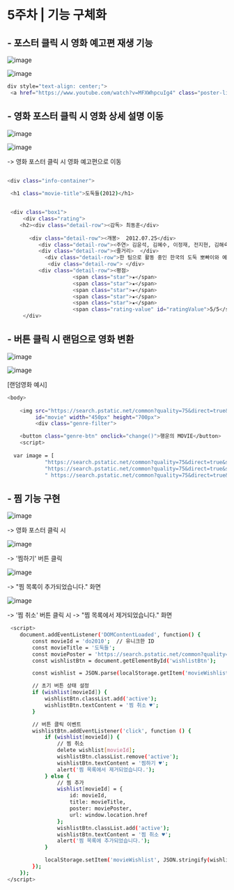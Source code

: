 # 5주차 | 기능 구체화

## - 포스터 클릭 시 영화 예고편 재생 기능

![image](https://github.com/user-attachments/assets/d9de0524-c68f-415d-a9ec-47cb7c768129)

![image](https://github.com/user-attachments/assets/05e6e0e7-51a7-4b6d-97a2-ed3d2c6f7ac9)

```bash
div style="text-align: center;">
 <a href="https://www.youtube.com/watch?v=MFXWhpcuIg4" class="poster-link" target="_blank" rel="noopener noreferrer"><img src="https://search.pstatic.net/common?quality=75&direct=true&src=https%3A%2F%2Fmovie-phinf.pstatic.net%2F20250207_265%2F1738893336962Cn1Vd_JPEG%2Fmovie_image.jpg"  width="450" height="700">
```

## - 영화 포스터 클릭 시 영화 상세 설명 이동

![image](https://github.com/user-attachments/assets/b84ef6b3-6875-4c7d-ae31-7c7a345c2ace)

![image](https://github.com/user-attachments/assets/333e65d6-1df7-42fa-adbc-a2bb2aa2764f)

-> 영화 포스터 클릭 시 영화 예고편으로 이동

```bash

<div class="info-container">
   
 <h1 class="movie-title">도둑들(2012)</h1>


 <div class="box1">
     <div class="rating">
    <h2><div class="detail-row"><감독> 최동훈</div>
     
       <div class="detail-row"><개봉>  2012.07.25</div>
          <div class="detail-row"><주연> 김윤석, 김혜수, 이정재, 전지현, 김해숙, 오달수</div>
          <div class="detail-row"><줄거리>  </div>
            <div class="detail-row">한 팀으로 활동 중인 한국의 도둑 뽀빠이와 예니콜, 씹던껌, 잠파노. 미술관을 터는데 멋지게 성공한 이들은 뽀빠이의 과거 파트너였던 마카오박이 제안한 홍콩에서의 새로운 계획을 듣게 된다. 여기에 마카오박이 초대하지 않은 손님, 감옥에서 막 출소한 금고털이 팹시가 합류하고 5명은 각자 인생 최고의 반전을 꿈꾸며 홍콩으로 향한다. 홍콩에서 한국 도둑들을 기다리고 있는 4인조 중국도둑 첸, 앤드류, 쥴리, 조니. 최고의 전문가들이 세팅된 가운데 서로에 대한 경계를 늦추지 않는 한국과 중국의 도둑들. 팽팽히 흐르는 긴장감 속에 나타난 마카오박은 자신이 계획한 목표물을 밝힌다. 그것은 마카오 카지노에 숨겨진 희대의 다이아몬드 <태양의 눈물>. 성공을 장담할 수 없는 위험천만한 계획이지만 2천만 달러의 달콤한 제안을 거부할 수 없는 이들은 태양의 눈물을 훔치기 위한 작업에 착수한다. 그러나 진짜 의도를 알 수 없는 비밀스런 마카오박과 그런 마카오박의 뒤통수를 노리는 뽀빠이, 마카오박에게 배신당한 과거의 기억을 잊지 못하는 팹시와 팀보다 눈 앞의 현찰을 먼저 챙기는 예니콜, 그리고 한국 도둑들을 믿지 않는 첸과 중국 도둑들까지. 훔치기 위해 모였지만 목적은 서로 다른 10인의 도둑들은 서서히 자신만의 플랜을 세우기 시작하는데…</div>
             <div class="detail-row"> </div>
          <div class="detail-row"><평점>  
                     <span class="star">★</span>
                     <span class="star">★</span>
                     <span class="star">★</span>
                     <span class="star">★</span>
                     <span class="star">★</span>
                     <span class="rating-value" id="ratingValue">5/5</span></div>
     </div>
```

## - 버튼 클릭 시 랜덤으로 영화 변환

![image](https://github.com/user-attachments/assets/4863c83d-990b-459e-be8d-8d1744487def)

![image](https://github.com/user-attachments/assets/2092b133-cf9d-4f23-b240-10d5159050c4)

[랜덤영화 예시]

```bash
<body>
 
    <img src="https://search.pstatic.net/common?quality=75&direct=true&src=https%3A%2F%2Fmovie-phinf.pstatic.net%2F20180406_37%2F1522991036857QqP7N_JPEG%2Fmovie_image.jpg"
         id="movie" width="450px" height="700px">
         <div class="genre-filter">

    <button class="genre-btn" onclick="change()">행운의 MOVIE</button>
    <script>
      
  var image = [
            "https://search.pstatic.net/common?quality=75&direct=true&src=https%3A%2F%2Fmovie-phinf.pstatic.net%2F20120718_209%2F1342589585791cltsr_JPEG%2Fmovie_image.jpg" ,
            "https://search.pstatic.net/common?quality=75&direct=true&src=https%3A%2F%2Fmovie-phinf.pstatic.net%2F20240425_256%2F17140073560223JK9r_JPEG%2Fmovie_image.jpg",
            " https://search.pstatic.net/common?quality=75&direct=true&src=https%3A%2F%2Fmovie-phinf.pstatic.net%2F20181207_251%2F1544171902408ajzP0_JPEG%2Fmovie_image.jpg"
```

## - 찜 기능 구현

![image](https://github.com/user-attachments/assets/5c5e068f-160f-4790-9bc9-d6bd10724978)

-> 영화 포스터 클릭 시 

![image](https://github.com/user-attachments/assets/98629d38-a826-45f4-b691-4e5af315b7ef)

-> '찜하기' 버튼 클릭

![image](https://github.com/user-attachments/assets/005823e1-66f5-4a65-9c6a-004a8ce752ff)

-> "찜 목록이 추가되었습니다." 화면

![image](https://github.com/user-attachments/assets/eccf4d44-6240-4792-8bf3-a8d45811f622)

-> '찜 취소' 버튼 클릭 시 -> "찜 목록에서 제거되었습니다." 화면

```bash
 <script>
    document.addEventListener('DOMContentLoaded', function() {
        const movieId = 'do2010';  // 유니크한 ID
        const movieTitle = '도둑들';
        const moviePoster = 'https://search.pstatic.net/common?quality=75&direct=true&src=https%3A%2F%2Fmovie-phinf.pstatic.net%2F20120718_209%2F1342589585791cltsr_JPEG%2Fmovie_image.jpg';
        const wishlistBtn = document.getElementById('wishlistBtn');

        const wishlist = JSON.parse(localStorage.getItem('movieWishlist')) || {};

        // 초기 버튼 상태 설정
        if (wishlist[movieId]) {
            wishlistBtn.classList.add('active');
            wishlistBtn.textContent = '찜 취소 ♥';
        }

        // 버튼 클릭 이벤트
        wishlistBtn.addEventListener('click', function () {
            if (wishlist[movieId]) {
                // 찜 취소
                delete wishlist[movieId];
                wishlistBtn.classList.remove('active');
                wishlistBtn.textContent = '찜하기 ♥';
                alert('찜 목록에서 제거되었습니다.');
            } else {
                // 찜 추가
                wishlist[movieId] = {
                    id: movieId,
                    title: movieTitle,
                    poster: moviePoster,
                    url: window.location.href
                };
                wishlistBtn.classList.add('active');
                wishlistBtn.textContent = '찜 취소 ♥';
                alert('찜 목록에 추가되었습니다.');
            }

            localStorage.setItem('movieWishlist', JSON.stringify(wishlist));
        });
    });
</script>
```


